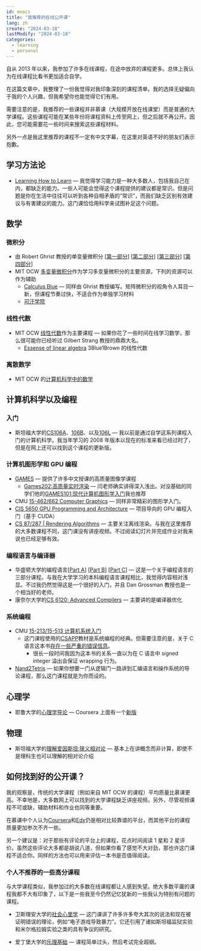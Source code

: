 ```yaml
---
id: moocs
title: "我推荐的在线公开课"
lang: zh
create: "2024-03-18"
lastModify: "2024-03-18"
categories:
  - learning
  - personal
---
```


自从 2013 年以来，我参加了许多在线课程，在途中放弃的课程更多。总体上我认为在线课程比看书更加适合自学。

在这篇文章中，我整理了一份我觉得对我印象深刻的课程清单。我的选择无疑偏向于我的个人兴趣，但我希望你也能觉得它们有用。

需要注意的是，我推荐的一些课程并非慕课（大规模开放在线课堂）而是普通的大学课程。这些课程可能在某些年份将课程资料上传至网上，但之后就不再公开。因此，您可能需要花一些时间来搜索这些课程材料。

另外一点是我这里推荐的课程不一定有中文字幕，在这里对英语不好的朋友们表示抱歉。

## 学习方法论

- [Learning How to Learn](https://www.coursera.org/learn/learning-how-to-learn) — 我觉得学习能力是一种大多数人，包括我自己在内，都缺乏的能力。一些人可能会觉得这个课程提供的建议都是常识。但是问题是你在生活中往往可以听到各种自相矛盾的“常识”，而我们缺乏区别有效建议与有害建议的能力。这门课恰恰用科学来试图补足这个问题。

## 数学

### 微积分

- 由 Robert Ghrist 教授的单变量微积分 [[第一部分](https://www.coursera.org/learn/single-variable-calculus)] [[第二部分](https://www.coursera.org/learn/differentiation-calculus)] [[第三部分](https://www.coursera.org/learn/integration-calculus)] [[第四部分](https://www.coursera.org/learn/applications-calculus)]
- MIT OCW [多变量微积分](https://ocw.mit.edu/courses/18-02sc-multivariable-calculus-fall-2010/)作为学习多变量微积分的主要资源，下列的资源可以作为辅助
  - [Calculus Blue](https://www2.math.upenn.edu/~ghrist/BLUE.html) — 同样由 Ghrist 教授编写。矩阵微积分的视角令人耳目一新，但课程节奏过快，不适合作为单独学习材料
  - [可汗学院](https://www.khanacademy.org/math/multivariable-calculus)

### 线性代数

- MIT OCW [线性代数](https://ocw.mit.edu/courses/18-06sc-linear-algebra-fall-2011/)作为主要课程 — 如果你花了一些时间在线学习数学，那么很可能你已经听过 Gilbert Strang 教授的鼎鼎大名。
  - [Essense of linear algebra](https://www.youtube.com/playlist?list=PLZHQObOWTQDPD3MizzM2xVFitgF8hE_ab) 3Blue1Brown 的线性代数

### 离散数学

- MIT OCW 的[计算机科学中的数学](https://ocw.mit.edu/courses/6-042j-mathematics-for-computer-science-spring-2015/)

## 计算机科学以及编程

### 入门

- 斯坦福大学的[CS106A](https://web.stanford.edu/class/cs106a/)、[106B](http://web.stanford.edu/class/cs106b/)、以及[106L](https://learncs.me/stanford/cs106l) — 我以前是通过自学这系列课程入门的计算机科学。我当年学习的 2008 年版本以现在的标准来看已经过时了，但是在网上还可以找到这个课程的更新版。

### 计算机图形学和 GPU 编程

- [GAMES](https://games-cn.org/) — 提供了许多中文授课的高质量图像学课程
  - [Games202:高质量实时渲染](https://games-cn.org/games202/) — 闫老师确实讲得深入浅出。对没基础的同学们他的[GAMES101:现代计算机图形学入门](https://games-cn.org/intro-graphics/)我也推荐
- CMU [15-462/662 Computer Graphics](https://www.youtube.com/playlist?list=PL9_jI1bdZmz2emSh0UQ5iOdT2xRHFHL7E) — 同样非常精彩的图形学入门。
- [CIS 5650 GPU Programming and Architecture](https://cis565-fall-2023.github.io/) — 项目导向的 GPU 编程入门（基于 CUDA）
- [CS 87/287 | Rendering Algorithms](https://cs87-dartmouth.github.io/Fall2022/) — 主要关注离线渲染。与我在这里推荐的大多数课程不同，这门课没有讲座视频。不过阅读幻灯片并完成作业对我来说也已经足够有效。

### 编程语言与编译器

- 华盛顿大学的编程语言[[Part A](https://www.coursera.org/learn/programming-languages)] [[Part B](https://www.coursera.org/learn/programming-languages-part-b)] [[Part C](https://www.coursera.org/learn/programming-languages-part-c)] — 这是一个关于编程语言的三部分课程。与我在大学学习的本科编程语言课程相比，我觉得内容相对浅显。不过我仍然觉得这是一个很好的入门，并且 Dan Grossman 教授也是一个相当好的老师。
- 康奈尔大学的[CS 6120: Advanced Compilers](https://www.cs.cornell.edu/courses/cs6120/2023fa/self-guided/) — 主要讲的是编译器优化

### 系统编程

- CMU [15-213/15-513 计算机系统入门](https://www.cs.cmu.edu/~213/)
  - 这门课程使用的[CSAPP](http://csapp.cs.cmu.edu/3e/labs.html)教材是系统编程的经典。但需要注意的是，关于 C 语言这本书[存在一些严重的错误信息](https://blog.regehr.org/archives/1393)。
    - 很长一段时间我因为这本书的关系一直以为在 C 语言中 signed integer 溢出会保证 wrapping 行为。
- [Nand2Tetris](https://www.nand2tetris.org/) — 如果你想要一门从逻辑门一路讲到汇编语言和操作系统的导论课程，那么这门课程就是为你而设的。

## 心理学

- 耶鲁大学的[心理学导论](https://oyc.yale.edu/introduction-psychology/psyc-110) — Coursera 上面有一个[新版](https://www.coursera.org/learn/introduction-psychology)

## 物理

- 斯坦福大学的[理解爱因斯坦:狭义相对论](https://www.coursera.org/learn/einstein-relativity) — 基本上在讲概念而非计算，即使不是理科生也可以理解的相对论介绍

## 如何找到好的公开课？

我的观察是，传统的大学课程（例如来自 MIT OCW 的课程）平均质量比慕课更高。不幸地是，大多数网上可以找到的大学课程缺乏讲座视频。另外，尽管视频课程不可或缺，辅助材料和作业也同等重要。

在慕课中个人认为[Coursera](https://www.coursera.org/)和[Edx](https://www.edx.org/)仍是相对比较靠谱的平台，而其他平台的课程质量更加参次不齐一些。

另一个建议是：对于那些有评论的平台上的课程，花点时间阅读 1 星和 2 星评价。虽然这些评论大多都是胡说八道，但如果你看了感觉不大对劲，那也许这门课程不适合你。同样的方法也可以用来评估一本书是否值得阅读。

### 个人不推荐的一些高分课程

与大学课程类似，我参加过的大多数在线课程都让人感到失望。绝大多数平庸的课程我都不大有印象了，以下是一些我至今仍然记忆犹新的一些我认为特别有问题的课程。

- 卫斯理安大学的[社会心里学](https://www.coursera.org/learn/social-psychology) — 这门课讲了许多许多夸大其次的说法和现在被证明错误的理论，例如“电子游戏导致暴力”。它还引用了诸如斯坦福监狱实验和米尔格拉姆实验之类的具有争议的研究。

- 爱丁堡大学的[乐理基础](https://www.coursera.org/learn/edinburgh-music-theory) — 课程简单过头，然后考试完全超纲。
